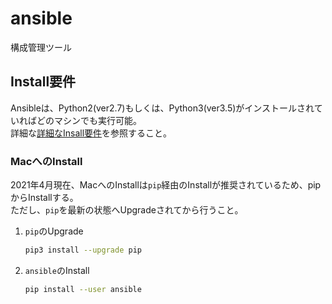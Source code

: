 # ansible
構成管理ツール

## Install要件
Ansibleは、Python2(ver2.7)もしくは、Python3(ver3.5)がインストールされていればどのマシンでも実行可能。  
詳細な[詳細なInsall要件](https://docs.ansible.com/ansible/2.9_ja/installation_guide/intro_installation.html)を参照すること。

### MacへのInstall
2021年4月現在、MacへのInstallは`pip`経由のInstallが推奨されているため、pipからInstallする。  
ただし、`pip`を最新の状態へUpgradeされてから行うこと。

1. `pip`のUpgrade
   ```sh
   pip3 install --upgrade pip
   ```

2. `ansible`のInstall
   ```sh
   pip install --user ansible
   ```
